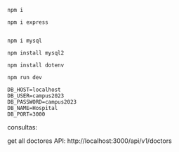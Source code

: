 ```
npm i
```

```
npm i express
```
```

npm i mysql
```

```
npm install mysql2
```

```
npm install dotenv
```
```
npm run dev
```

```
DB_HOST=localhost
DB_USER=campus2023
DB_PASSWORD=campus2023
DB_NAME=Hospital
DB_PORT=3000
```



consultas: 

get all doctores API:
http://localhost:3000/api/v1/doctors
